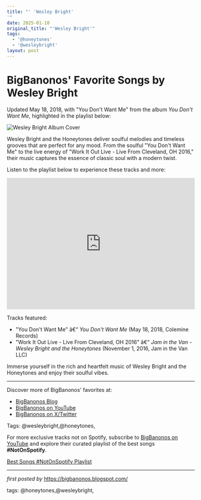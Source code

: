 ```yaml
---
title: "' 'Wesley Bright'
'"
date: 2025-01-10
original_title: "'Wesley Bright'"
tags:
  - '@honeytones'
  - '@wesleybright'
layout: post
---
```

<div class="post-title"> <h1>BigBanonos' Favorite Songs by Wesley Bright</h1>
</div>
<p>Updated May 18, 2018, with "You Don't Want Me" from the album <i>You Don't Want Me</i>, highlighted in the playlist below:</p>
<div class="post-image"> <img src="https://et7i4ertafz.exactdn.com/wp-content/uploads/2022/07/WESLEY-BRIGHT-ARTIST-IMAGE.jpg?strip=all&lossy=1&ssl=1" alt="Wesley Bright Album Cover">
</div>
<p>Wesley Bright and the Honeytones deliver soulful melodies and timeless grooves that are perfect for any mood. From the soulful "You Don't Want Me" to the live energy of "Work It Out Live - Live From Cleveland, OH 2016," their music captures the essence of classic soul with a modern twist.</p>
<p>Listen to the playlist below to experience these tracks and more:</p>
<div class="spotify-embed"> <iframe src="https://open.spotify.com/embed/playlist/3Vivt2lVjxieCO5sYPLiwS?utm_source=generator" width="100%" height="352" frameBorder="0" allowfullscreen="" allow="autoplay; clipboard-write; encrypted-media; fullscreen; picture-in-picture" loading="lazy"></iframe>
</div>
<p>Tracks featured:</p>
<ul> <li>"You Don't Want Me" â€“ <i>You Don't Want Me</i> (May 18, 2018, Colemine Records)</li> <li>"Work It Out Live - Live From Cleveland, OH 2016" â€“ <i>Jam in the Van - Wesley Bright and the Honeytones</i> (November 1, 2016, Jam in the Van LLC)</li>
</ul>
<p>Immerse yourself in the rich and heartfelt music of Wesley Bright and the Honeytones and enjoy their soulful vibes.</p>
<hr>
<div class="post-footer"> <p>Discover more of BigBanonos' favorites at:</p> <ul> <li><a href="https://bigbanonos.blogspot.com/" target="_blank">BigBanonos Blog</a></li> <li><a href="https://www.youtube.com/@BigBanonos" target="_blank">BigBanonos on YouTube</a></li> <li><a href="https://x.com/bigbanonos" target="_blank">BigBanonos on X/Twitter</a></li> </ul>
</div>
<div class="post-tags"> Tags: @wesleybright,@honeytones,
</div>


<!--Subscribe and Playlist Links-->
<div>
    <p>For more exclusive tracks not on Spotify, subscribe to <a href="https://www.youtube.com/@BigBanonos" target="_blank">BigBanonos on YouTube</a> and explore their curated playlist of the best songs <strong>#NotOnSpotify</strong>.</p>
    <p><a href="https://www.youtube.com/playlist?list=PLtuNtuTatqI0kFahUCbtbfenC_ET5O_tr" target="_blank">Best Songs #NotOnSpotify Playlist<br /></a></p></div>

<hr />

<p><em>first posted by</em> <a href="https://bigbanonos.blogspot.com/" rel="noopener" target="_new">https://bigbanonos.blogspot.com/</a></p>

<p>tags: @honeytones,@wesleybright,</p>
